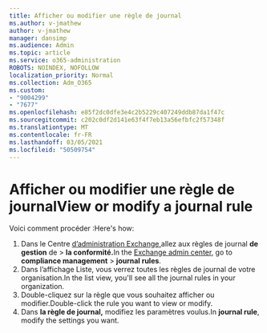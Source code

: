 ```yaml
---
title: Afficher ou modifier une règle de journal
ms.author: v-jmathew
author: v-jmathew
manager: dansimp
ms.audience: Admin
ms.topic: article
ms.service: o365-administration
ROBOTS: NOINDEX, NOFOLLOW
localization_priority: Normal
ms.collection: Adm_O365
ms.custom:
- "9004299"
- "7677"
ms.openlocfilehash: e85f2dc0dfe3e4c2b5229c407249ddb87da1f47c
ms.sourcegitcommit: c202c0df2d141e63f4f7eb13a56efbfc2f57348f
ms.translationtype: MT
ms.contentlocale: fr-FR
ms.lasthandoff: 03/05/2021
ms.locfileid: "50509754"
---
```

# <a name="view-or-modify-a-journal-rule"></a><span data-ttu-id="e6a49-102">Afficher ou modifier une règle de journal</span><span class="sxs-lookup"><span data-stu-id="e6a49-102">View or modify a journal rule</span></span>

<span data-ttu-id="e6a49-103">Voici comment procéder :</span><span class="sxs-lookup"><span data-stu-id="e6a49-103">Here's how:</span></span>

1. <span data-ttu-id="e6a49-104">Dans le Centre [d’administration Exchange,](https://go.microsoft.com/fwlink/p/?linkid=2059104)allez aux règles de journal **de gestion** de  >  **la conformité.**</span><span class="sxs-lookup"><span data-stu-id="e6a49-104">In the [Exchange admin center](https://go.microsoft.com/fwlink/p/?linkid=2059104), go to **compliance management** > **journal rules**.</span></span>
2. <span data-ttu-id="e6a49-105">Dans l’affichage Liste, vous verrez toutes les règles de journal de votre organisation.</span><span class="sxs-lookup"><span data-stu-id="e6a49-105">In the list view, you'll see all the journal rules in your organization.</span></span>
3. <span data-ttu-id="e6a49-106">Double-cliquez sur la règle que vous souhaitez afficher ou modifier.</span><span class="sxs-lookup"><span data-stu-id="e6a49-106">Double-click the rule you want to view or modify.</span></span>
4. <span data-ttu-id="e6a49-107">Dans **la règle de journal,** modifiez les paramètres voulus.</span><span class="sxs-lookup"><span data-stu-id="e6a49-107">In **journal rule**, modify the settings you want.</span></span>
